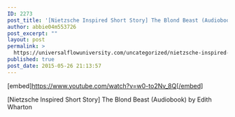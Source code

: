 ```yaml
---
ID: 2273
post_title: '[Nietzsche Inspired Short Story] The Blond Beast (Audiobook)'
author: abbie04m553726
post_excerpt: ""
layout: post
permalink: >
  https://universalflowuniversity.com/uncategorized/nietzsche-inspired-short-story-the-blond-beast-audiobook/
published: true
post_date: 2015-05-26 21:13:57
---
```

[embed]https://www.youtube.com/watch?v=w0-to2Nv_8Q[/embed]<br>
<p>[Nietzsche Inspired Short Story] The Blond Beast (Audiobook) by Edith Wharton</p>